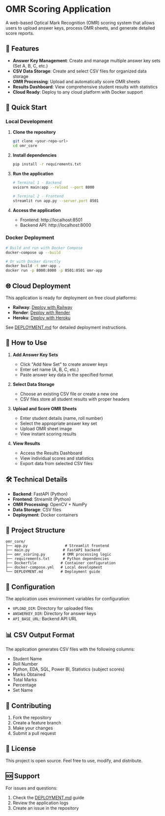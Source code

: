 # OMR Scoring Application

A web-based Optical Mark Recognition (OMR) scoring system that allows users to upload answer keys, process OMR sheets, and generate detailed score reports.

## 🌟 Features

- **Answer Key Management**: Create and manage multiple answer key sets (Set A, B, C, etc.)
- **CSV Data Storage**: Create and select CSV files for organized data storage
- **OMR Processing**: Upload and automatically score OMR sheets
- **Results Dashboard**: View comprehensive student results with statistics
- **Cloud Ready**: Deploy to any cloud platform with Docker support

## 🚀 Quick Start

### Local Development

1. **Clone the repository**
   ```bash
   git clone <your-repo-url>
   cd omr_core
   ```

2. **Install dependencies**
   ```bash
   pip install -r requirements.txt
   ```

3. **Run the application**
   ```bash
   # Terminal 1 - Backend
   uvicorn main:app --reload --port 8000
   
   # Terminal 2 - Frontend
   streamlit run app.py --server.port 8501
   ```

4. **Access the application**
   - Frontend: http://localhost:8501
   - Backend API: http://localhost:8000

### Docker Deployment

```bash
# Build and run with Docker Compose
docker-compose up --build

# Or with Docker directly
docker build -t omr-app .
docker run -p 8000:8000 -p 8501:8501 omr-app
```

## 🌐 Cloud Deployment

This application is ready for deployment on free cloud platforms:

- **Railway**: [Deploy with Railway](https://railway.app)
- **Render**: [Deploy with Render](https://render.com)
- **Heroku**: [Deploy with Heroku](https://heroku.com)

See [DEPLOYMENT.md](DEPLOYMENT.md) for detailed deployment instructions.

## 📖 How to Use

1. **Add Answer Key Sets**
   - Click "Add New Set" to create answer keys
   - Enter set name (A, B, C, etc.)
   - Paste answer key data in the specified format

2. **Select Data Storage**
   - Choose an existing CSV file or create a new one
   - CSV files store all student results with proper headers

3. **Upload and Score OMR Sheets**
   - Enter student details (name, roll number)
   - Select the appropriate answer key set
   - Upload OMR sheet image
   - View instant scoring results

4. **View Results**
   - Access the Results Dashboard
   - View individual scores and statistics
   - Export data from selected CSV files

## 🛠️ Technical Details

- **Backend**: FastAPI (Python)
- **Frontend**: Streamlit (Python)
- **OMR Processing**: OpenCV + NumPy
- **Data Storage**: CSV files
- **Deployment**: Docker containers

## 📁 Project Structure

```
omr_core/
├── app.py                 # Streamlit frontend
├── main.py               # FastAPI backend
├── omr_scoring.py        # OMR processing logic
├── requirements.txt      # Python dependencies
├── Dockerfile           # Container configuration
├── docker-compose.yml   # Local development
└── DEPLOYMENT.md        # Deployment guide
```

## 🔧 Configuration

The application uses environment variables for configuration:

- `UPLOAD_DIR`: Directory for uploaded files
- `ANSWERKEY_DIR`: Directory for answer keys
- `API_BASE_URL`: Backend API URL

## 📊 CSV Output Format

The application generates CSV files with the following columns:

- Student Name
- Roll Number
- Python, EDA, SQL, Power BI, Statistics (subject scores)
- Marks Obtained
- Total Marks
- Percentage
- Set Name

## 🤝 Contributing

1. Fork the repository
2. Create a feature branch
3. Make your changes
4. Submit a pull request

## 📝 License

This project is open source. Feel free to use, modify, and distribute.

## 🆘 Support

For issues and questions:
1. Check the [DEPLOYMENT.md](DEPLOYMENT.md) guide
2. Review the application logs
3. Create an issue in the repository
